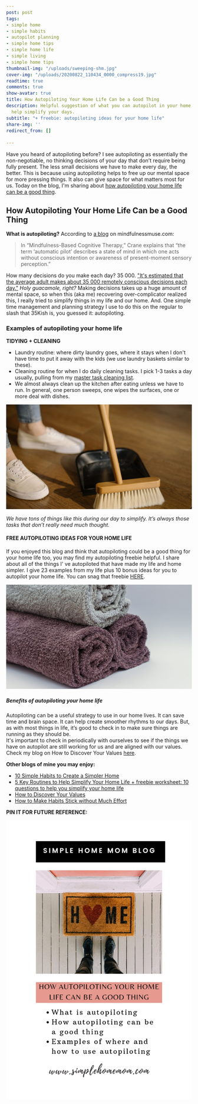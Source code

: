 ```yaml
---
post: post
tags:
- simple home
- simple habits
- autopilot planning
- simple home tips
- simple home life
- simple living
- simple home tips
thumbnail-img: "/uploads/sweeping-shm.jpg"
cover-img: "/uploads/20200822_110434_0000_compress19.jpg"
readtime: true
comments: true
show-avatar: true
title: How Autopiloting Your Home Life Can be a Good Thing
description: Helpful suggestion of what you can autopilot in your home life that will
  help simplify your days.
subtitle: "+ freebie: autopiloting ideas for your home life"
share-img: ''
redirect_from: []

---
```

Have you heard of autopiloting before? I see autopiloting as essentially the non-negotiable, no thinking decisions of your day that don’t require being fully present. The less small decisions we have to make every day, the better. This is because using autopiloting helps to free up our mental space for more pressing things. It also can give space for what matters most for us. Today on the blog, I'm sharing about [how autopiloting your home life can be a good thing](https://an.athletenetwork.com/blog/autopilot-is-a-good-thing).

## How Autopiloting Your Home Life Can be a Good Thing

**What is autopiloting?** According to [a blog](https://www.mindfulnessmuse.com/mindfulness/pros-and-cons-of-being-on-automatic-pilot#:\~:text=In%20%E2%80%9CMindfulness%2DBased%20Cognitive%20Therapy,the%20present%20moment%20is%20clouded.) on mindfulnessmuse.com:

> In “Mindfulness-Based Cognitive Therapy,” Crane explains that “the term ‘automatic pilot’ describes a state of mind in which one acts without conscious intention or awareness of present-moment sensory perception.”

How many decisions do you make each day? 35 000. ["It's estimated that the average adult makes about 35 000 remotely conscious decisions each day."](http://science.unctv.org/) _Holy guacamole, right?_ Making decisions takes up a huge amount of mental space, so when this (aka me) recovering over-complicator realized this, I really tried to simplify things in my life and our home. And. One simple time management and planning strategy I use to do this on the regular to slash that 35Kish is, you guessed it: autopiloting.

### Examples of autopiloting your home life

**TIDYING + CLEANING**

* Laundry routine: where dirty laundry goes, where it stays when I don't have time to put it away with the kids (we use laundry baskets similar to these).
* Cleaning routine for when I do daily cleaning tasks. I pick 1-3 tasks a day usually, pulling from my [master task cleaning list](https://www.simplehomemom.com/throw-out-the-cleaning-routine-and-try-this-instead/).
* We almost always clean up the kitchen after eating unless we have to run. In general, one person sweeps, one wipes the surfaces, one or more deal with dishes.

![A picture of a dust pan and broom.](/uploads/sweeping-shm.jpg "How Autopiloting Your Home Life Can be a Good Thing Sweeping SHM")

_We have tons of things like this during our day to simplify. It’s always those tasks that don’t really need much thought._

#### FREE AUTOPILOTING IDEAS FOR YOUR HOME LIFE

If you enjoyed this blog and think that autopiloting could be a good thing for your home life too, you may find my autopiloting freebie helpful. I share about all of the things I' ve autopiloted that have made my life and home simpler. I give 23 examples from my life plus 10 bonus ideas for you to autopilot your home life. You can snag that freebie [HERE](https://mailchi.mp/6c5f3d3e6bbd/autopiloting-examples).

![A picture of rolled up towels.](/uploads/towels.jpg "How Autopiloting Your Home Life Can be a Good Thing Towels SHM")

##### Benefits of autopiloting your home life

Autopiloting can be a useful strategy to use in our home lives. It can save time and brain space. It can help create smoother rhythms to our days. But, as with most things in life, it’s good to check in to make sure things are running as they should be.  
It's important to check in periodically with ourselves to see if the things we have on autopilot are still working for us and are aligned with our values. Check my blog on How to Discover Your Values [here](https://www.simplehomemom.com/flake-it-till-you-make-it-copy/).

**Other blogs of mine you may enjoy:**

* [10 Simple Habits to Create a Simpler Home](https://www.simplehomemom.com/10-simple-habits-to-create-a-simpler-home/)
* [5 Key Routines to Help Simplify Your Home Life + freebie worksheet: 10 questions to help you simplify your home life](https://www.simplehomemom.com/5-key-routines-to-help-simplify-your-home-life/)
* [How to Discover Your Values](https://www.simplehomemom.com/flake-it-till-you-make-it-copy/)
* [How to Make Habits Stick without Much Effort](https://www.simplehomemom.com/how-to-make-habits-stick-without-much-effort/)

**PIN IT FOR FUTURE REFERENCE:**

![A picture of a door mat with the words "home" on it.](/uploads/how-autpiloting-your-home-life-can-be-a-good-thing-shm.jpg "How Autopiloting Your Home Life Can be a Good Thing SHM")